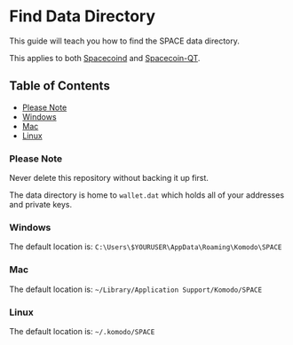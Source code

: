 # Find Data Directory

This guide will teach you how to find the SPACE data directory.

This applies to both [Spacecoind](https://github.com/spaceworksco/spacecoin) and [Spacecoin-QT](https://spacecoin.network/#wallets).

## Table of Contents

- [Please Note](#Please-Note)
- [Windows](#Windows)
- [Mac](#Mac)
- [Linux](#Linux)

### Please Note

Never delete this repository without backing it up first.

The data directory is home to `wallet.dat` which holds all of your addresses and private keys.

### Windows

The default location is: `C:\Users\$YOURUSER\AppData\Roaming\Komodo\SPACE`

### Mac

The default location is: `~/Library/Application Support/Komodo/SPACE`

### Linux

The default location is: `~/.komodo/SPACE`
